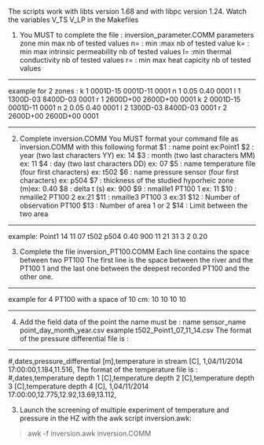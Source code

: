 The scripts work with libts version 1.68  and with libpc version 1.24. Watch the variables V_TS V_LP in the Makefiles

1) You MUST to complete the file : inversion_parameter.COMM
parameters zone min max nb of tested values
n=  : min :max  nb of tested value
k=   : min max intrinsic permeability nb of tested values
l= :min thermal conductivity nb of tested values
r=  : min max heat capicity  nb of tested values
-----------------------------------
example for 2 zones :
k 1 0001D-15 0001D-11 0001
n 1 0.05 0.40 0001
l 1 1300D-03 8400D-03 0001
r 1 2600D+00 2600D+00  0001
k 2 0001D-15 0001D-11 0001
n 2 0.05 0.40 0001
l 2 1300D-03 8400D-03 0001
r 2 2600D+00 2600D+00  0001

_____________________________________________________________________________________________________________________________
2) Complete inversion.COMM
You MUST format your command file as inversion.COMM with this following format
 $1 : name point ex:Point1
 $2 : year (two last characters YY) ex: 14
 $3 : month (two last characters MM) ex:  11
 $4 : day (two last characters DD) ex: 07
 $5 : name temperature file (four first characters) ex: t502
 $6 : name pressure sensor (four first characters) ex: p504
 $7 : thickness of the studied hyporheic zone (m)ex: 0.40
 $8 : delta t (s) ex: 900
 $9 : nmaille1 PT100 1 ex: 11
 $10 : nmaille2 PT100 2 ex:21
 $11 : nmaille3 PT100 3 ex:31
 $12 : Number of observation PT100
 $13 : Number of area 1 or 2
 $14 : Limit between the two area

------------------------------------
example:
Point1 14 11 07 t502 p504 0.40 900 11 21 31 3 2 0.20

3) Complete the file
inversion_PT100.COMM
Each line contains the space between two PT100
The first line is the space between the river and the PT100 1 and the last one between the deepest recorded PT100 and the other one.
------------------------------------
example for 4 PT100 with a space of 10 cm:
10
10
10
10
_____________________________________________________________________________________________________________________________

4) Add the field data of the point the name must be :
name sensor_name point_day_month_year.csv example t502_Point1_07_11_14.csv
The format of the pressure differential file is :
-------------------------------------
#,dates,pressure_differential [m],temperature in stream [C],
1,04/11/2014 17:00:00,1.184,11.516,
The format of the temperature file is :
#,dates,temperature depth 1 [C],temperature depth 2 [C],temperature depth 3 [C],temperature depth 4 [C],
1,04/11/2014 17:00:00,12.775,12.92,13.69,13.112,


3) Launch the screening of multiple experiment of temperature and pressure in the HZ with the awk script inversion.awk:
> awk -f inversion.awk inversion.COMM

